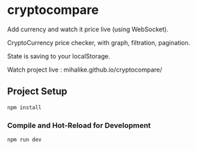 # cryptocompare
Add currency and watch it price live (using WebSocket).

CryptoCurrency price checker, with graph, filtration, pagination.

State is saving to your localStorage.

Watch project live : mihalike.github.io/cryptocompare/
## Project Setup

```sh
npm install
```

### Compile and Hot-Reload for Development

```sh
npm run dev
```

